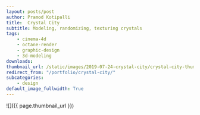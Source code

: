 ```yaml
---
layout: posts/post
author: Pramod Kotipalli
title:  Crystal City
subtitle: Modeling, randomizing, texturing crystals
tags:
    - cinema-4d
    - octane-render
    - graphic-design
    - 3d-modeling
downloads:
thumbnail_url: /static/images/2019-07-24-crystal-city/crystal-city-thumbnail.png
redirect_from: "/portfolio/crystal-city/"
subcategories:
    - design
default_image_fullwidth: True
---
```


![]({{ page.thumbnail_url }})
